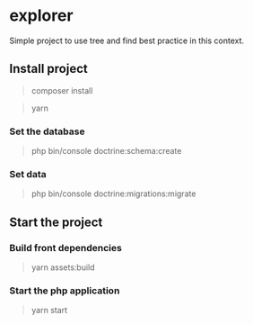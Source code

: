 explorer
========

Simple project to use tree and find best practice in this context.

## Install project

> composer install

> yarn


### Set the database

> php bin/console doctrine:schema:create

### Set data

> php bin/console doctrine:migrations:migrate  

## Start the project

### Build front dependencies

> yarn assets:build

### Start the php application

> yarn start
